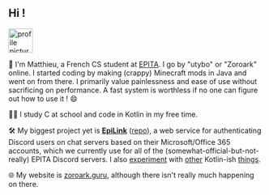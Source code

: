 ## Hi ! 

<img height="48" src="https://zoroark.guru/favicon.png" alt="profile picture">

:wave: I'm Matthieu, a French CS student at [EPITA](https://www.epita.fr/en/). I go by "utybo" or "Zoroark" online. I started coding by making (crappy) Minecraft mods in Java and went on from there. I primarily value painlessness and ease of use without sacrificing on performance. A fast system is worthless if no one can figure out how to use it ! :smile:

👨‍🎓 I study C at school and code in Kotlin in my free time.

🛠 My biggest project yet is **[EpiLink](https://epilink.zoroark.guru)** ([repo](https://github.com/EpiLink/EpiLink)), a web service for authenticating Discord users on chat servers based on their Microsoft/Office 365 accounts, which we currently use for all of the (somewhat-official-but-not-really) EPITA Discord servers. I also [experiment](https://github.com/utybo/Lixy) with [other](https://github.com/utybo/Pangoro) Kotlin-ish [things](https://github.com/utybo/ktor-rate-limit).

🌐 My website is [zoroark.guru](https://zoroark.guru), although there isn't really much happening on there.

<!--
**utybo/utybo** is a ✨ _special_ ✨ repository because its `README.md` (this file) appears on your GitHub profile.

Here are some ideas to get you started:

- 🔭 I’m currently working on ...
- 🌱 I’m currently learning ...
- 👯 I’m looking to collaborate on ...
- 🤔 I’m looking for help with ...
-  Ask me about ...
- 📫 How to reach me: ...
- 😄 Pronouns: ...
- ⚡ Fun fact: ...
-->
